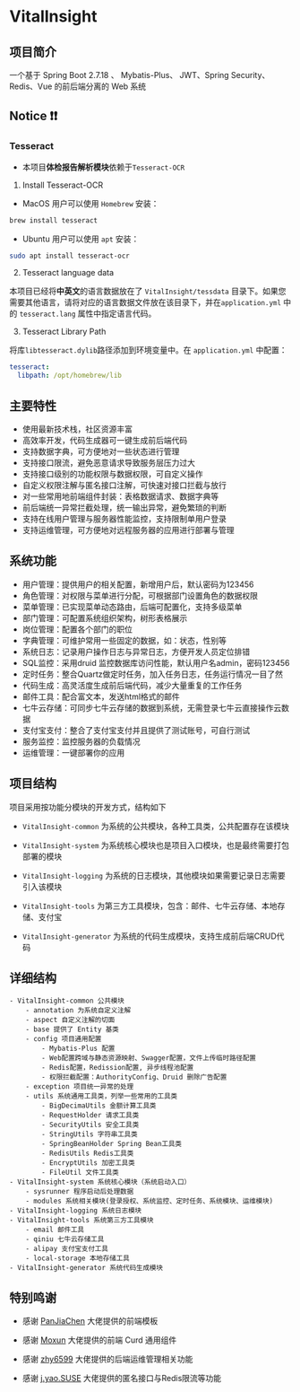 # VitalInsight

## 项目简介
一个基于 Spring Boot 2.7.18 、 Mybatis-Plus、 JWT、Spring Security、Redis、Vue 的前后端分离的 Web 系统

## Notice ❗️❗️

### Tesseract

- 本项目**体检报告解析模块**依赖于`Tesseract-OCR`

1. Install Tesseract-OCR

- MacOS 用户可以使用 `Homebrew` 安装：

```bash
brew install tesseract
```
- Ubuntu 用户可以使用 `apt` 安装：

```bash
sudo apt install tesseract-ocr
```

2. Tesseract language data
   
本项目已经将**中英文**的语言数据放在了 `VitalInsight/tessdata` 目录下。如果您需要其他语言，请将对应的语言数据文件放在该目录下，并在`application.yml` 中的 `tesseract.lang` 属性中指定语言代码。

3. Tesseract Library Path

将库`libtesseract.dylib`路径添加到环境变量中。在 `application.yml` 中配置：

```yaml
tesseract:
  libpath: /opt/homebrew/lib
```

  

## 主要特性
- 使用最新技术栈，社区资源丰富
- 高效率开发，代码生成器可一键生成前后端代码
- 支持数据字典，可方便地对一些状态进行管理
- 支持接口限流，避免恶意请求导致服务层压力过大
- 支持接口级别的功能权限与数据权限，可自定义操作
- 自定义权限注解与匿名接口注解，可快速对接口拦截与放行
- 对一些常用地前端组件封装：表格数据请求、数据字典等
- 前后端统一异常拦截处理，统一输出异常，避免繁琐的判断
- 支持在线用户管理与服务器性能监控，支持限制单用户登录
- 支持运维管理，可方便地对远程服务器的应用进行部署与管理

##  系统功能
- 用户管理：提供用户的相关配置，新增用户后，默认密码为123456
- 角色管理：对权限与菜单进行分配，可根据部门设置角色的数据权限
- 菜单管理：已实现菜单动态路由，后端可配置化，支持多级菜单
- 部门管理：可配置系统组织架构，树形表格展示
- 岗位管理：配置各个部门的职位
- 字典管理：可维护常用一些固定的数据，如：状态，性别等
- 系统日志：记录用户操作日志与异常日志，方便开发人员定位排错
- SQL监控：采用druid 监控数据库访问性能，默认用户名admin，密码123456
- 定时任务：整合Quartz做定时任务，加入任务日志，任务运行情况一目了然
- 代码生成：高灵活度生成前后端代码，减少大量重复的工作任务
- 邮件工具：配合富文本，发送html格式的邮件
- 七牛云存储：可同步七牛云存储的数据到系统，无需登录七牛云直接操作云数据
- 支付宝支付：整合了支付宝支付并且提供了测试账号，可自行测试
- 服务监控：监控服务器的负载情况
- 运维管理：一键部署你的应用

## 项目结构
项目采用按功能分模块的开发方式，结构如下

- `VitalInsight-common` 为系统的公共模块，各种工具类，公共配置存在该模块

- `VitalInsight-system` 为系统核心模块也是项目入口模块，也是最终需要打包部署的模块

- `VitalInsight-logging` 为系统的日志模块，其他模块如果需要记录日志需要引入该模块

- `VitalInsight-tools` 为第三方工具模块，包含：邮件、七牛云存储、本地存储、支付宝

- `VitalInsight-generator` 为系统的代码生成模块，支持生成前后端CRUD代码

## 详细结构

```
- VitalInsight-common 公共模块
    - annotation 为系统自定义注解
    - aspect 自定义注解的切面
    - base 提供了 Entity 基类
    - config 项目通用配置
        - Mybatis-Plus 配置
        - Web配置跨域与静态资源映射、Swagger配置，文件上传临时路径配置
        - Redis配置，Redission配置, 异步线程池配置
        - 权限拦截配置：AuthorityConfig、Druid 删除广告配置
    - exception 项目统一异常的处理
    - utils 系统通用工具类，列举一些常用的工具类
        - BigDecimaUtils 金额计算工具类
        - RequestHolder 请求工具类
        - SecurityUtils 安全工具类
        - StringUtils 字符串工具类
        - SpringBeanHolder Spring Bean工具类
        - RedisUtils Redis工具类
        - EncryptUtils 加密工具类
        - FileUtil 文件工具类
- VitalInsight-system 系统核心模块（系统启动入口）
    - sysrunner 程序启动后处理数据
	- modules 系统相关模块(登录授权、系统监控、定时任务、系统模块、运维模块)
- VitalInsight-logging 系统日志模块
- VitalInsight-tools 系统第三方工具模块
    - email 邮件工具
    - qiniu 七牛云存储工具
    - alipay 支付宝支付工具
    - local-storage 本地存储工具
- VitalInsight-generator 系统代码生成模块
```

## 特别鸣谢

- 感谢 [PanJiaChen](https://github.com/PanJiaChen/vue-element-admin) 大佬提供的前端模板

- 感谢 [Moxun](https://github.com/moxun1639) 大佬提供的前端 Curd 通用组件

- 感谢 [zhy6599](https://gitee.com/zhy6599) 大佬提供的后端运维管理相关功能

- 感谢 [j.yao.SUSE](https://github.com/everhopingandwaiting) 大佬提供的匿名接口与Redis限流等功能